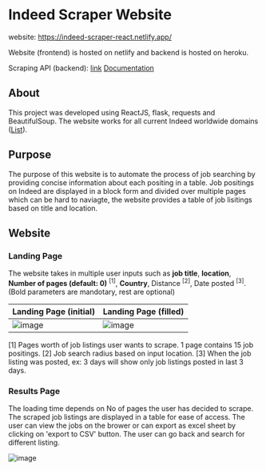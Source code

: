# Indeed Scraper Website

website: https://indeed-scraper-react.netlify.app/
 
Website (frontend) is hosted on netlify and backend is hosted on heroku.

Scraping API (backend):  [link](https://indeed-scraper-react.herokuapp.com/api/scrape)   [Documentation](https://github.com/vasup86/indeed-scraper-backend)

## About
This project was developed using ReactJS, flask, requests and BeautifulSoup. The website works for all current Indeed worldwide domains ([List](https://www.indeed.com/worldwide)). 

## Purpose
The purpose of this website is to automate the process of job searching by providing concise information about each positing in a table. Job positings on Indeed are displayed in a block form and divided over multiple pages which can be hard to naviagte, the website provides a table of job lisitings based on title and location. 

## Website
### Landing Page
The website takes in multiple user inputs such as **job title**, **location**, **Number of pages (default: 0)** <sup>[1]</sup>, **Country**, Distance <sup>[2]</sup>, Date posted <sup>[3]</sup>. (Bold parameters are mandotary, rest are optional)

| Landing Page (initial)  | Landing Page (filled) |
| ------------- | ------------- |
| ![image](https://user-images.githubusercontent.com/83378929/175831169-42f92bf6-995e-42f8-900e-5bb198cc9f4c.png)  | ![image](https://user-images.githubusercontent.com/83378929/175831153-0d660e9a-560f-4a4b-8134-afccc4794c06.png)  |




[1] Pages worth of job listings user wants to scrape. 1 page contains 15 job positings. 
[2] Job search radius based on input location.
[3] When the job listing was posted, ex: 3 days will show only job listings posted in last 3 days. 
### Results Page
The loading time depends on No of pages the user has decided to scrape. 
The scraped job listings are displayed in a table for ease of access. The user can view the jobs on the brower or can export as excel sheet by clicking on 'export to CSV' button. The user can go back and search for different listing.

![image](https://user-images.githubusercontent.com/83378929/175831356-efb18ad6-6a3e-404e-b063-bee76a166a56.png)
